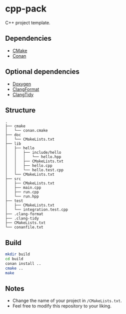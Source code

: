 # cpp-pack
C++ project template.

## Dependencies
* [CMake](https://cmake.org/)
* [Conan](https://conan.io/)
  
## Optional dependencies
* [Doxygen](https://www.doxygen.nl/index.html)
* [ClangFormat](https://clang.llvm.org/docs/ClangFormat.html)
* [ClangTidy](https://clang.llvm.org/extra/clang-tidy/)

## Structure
```
.
├── cmake
│   └── conan.cmake
├── doc
│   └── CMakeLists.txt
├── lib
│   ├── hello
│   │   ├── include/hello
│   │   │   └── hello.hpp
│   │   ├── CMakeLists.txt
│   │   ├── hello.cpp
│   │   └── hello.test.cpp     
│   └── CMakeLists.txt
├── src
│   ├── CMakeLists.txt
│   ├── main.cpp
│   ├── run.cpp
│   └── run.hpp
├── test
│   ├── CMakeLists.txt
│   └── integration.test.cpp
├── .clang-format
├── .clang-tidy
├── CMakeLists.txt
└── conanfile.txt 
```

## Build
```bash
mkdir build
cd build
conan install ..
cmake ..
make
```

## Notes
* Change the name of your project in `/CMakeLists.txt`.
* Feel free to modify this repository to your liking.

